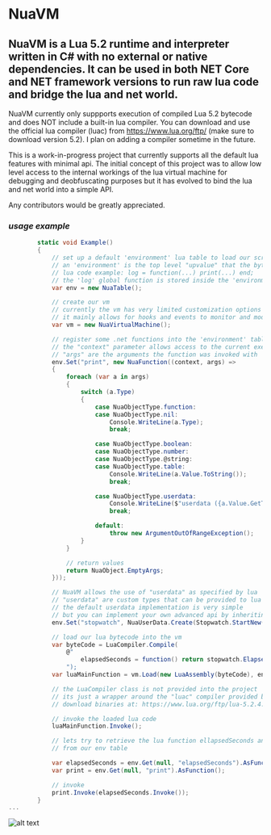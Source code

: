 # NuaVM
## NuaVM is a Lua 5.2 runtime and interpreter written in C# with no external or native dependencies. It can be used in both NET Core and NET framework versions to run raw lua code and bridge the lua and net world.

NuaVM currently only suppports execution of compiled Lua 5.2 bytecode and does NOT include a built-in lua compiler. You can download and use the official lua compiler (luac) from
https://www.lua.org/ftp/ (make sure to download version 5.2). I plan on adding a compiler sometime in the future.

This is a work-in-progress project that currently supports all the default lua features with minimal api. 
The initial concept of this project was to allow low level access to the internal workings of the lua virtual machine for debugging and deobfuscating purposes but it has evolved to bind the lua and net world into a simple API.

Any contributors would be greatly appreciated.

### _usage example_
```csharp
        static void Example()
        {
            // set up a default 'environment' lua table to load our scripts into
            // an 'environment' is the top level "upvalue" that the bytecode will access for its globals
            // lua code example: log = function(...) print(...) end; 
            // the 'log' global function is stored inside the 'environment' table
            var env = new NuaTable();

            // create our vm
            // currently the vm has very limited customization options
            // it mainly allows for hooks and events to monitor and modify the lua execution
            var vm = new NuaVirtualMachine();

            // register some .net functions into the 'environment' table to access from lua
            // the "context" parameter allows access to the current execution context
            // "args" are the arguments the function was invoked with
            env.Set("print", new NuaFunction((context, args) =>
            {
                foreach (var a in args)
                {
                    switch (a.Type)
                    {
                        case NuaObjectType.function:
                        case NuaObjectType.nil:
                            Console.WriteLine(a.Type);
                            break;

                        case NuaObjectType.boolean:
                        case NuaObjectType.number:
                        case NuaObjectType.@string:
                        case NuaObjectType.table:
                            Console.WriteLine(a.Value.ToString());
                            break;

                        case NuaObjectType.userdata:
                            Console.WriteLine($"userdata ({a.Value.GetType().Name}): {a.Value}");
                            break;

                        default:
                            throw new ArgumentOutOfRangeException();
                    }
                }

                // return values
                return NuaObject.EmptyArgs;
            }));

            // NuaVM allows the use of "userdata" as specified by lua
            // "userdata" are custom types that can be provided to lua
            // the default userdata implementation is very simple
            // but you can implement your own advanced api by inheriting the "NuaUserData<T>" type
            env.Set("stopwatch", NuaUserData.Create(Stopwatch.StartNew()));

            // load our lua bytecode into the vm
            var byteCode = LuaCompiler.Compile(
                @"
                    elapsedSeconds = function() return stopwatch.ElapsedMilliseconds / 1000 end
                ");
            var luaMainFunction = vm.Load(new LuaAssembly(byteCode), env);

            // the LuaCompiler class is not provided into the project
            // its just a wrapper around the "luac" compiler provided by https://www.lua.org/
            // download binaries at: https://www.lua.org/ftp/lua-5.2.4.tar.gz

            // invoke the loaded lua code
            luaMainFunction.Invoke();

            // lets try to retrieve the lua function ellapsedSeconds and the net function print
            // from our env table

            var elapsedSeconds = env.Get(null, "elapsedSeconds").AsFunction();
            var print = env.Get(null, "print").AsFunction();

            // invoke
            print.Invoke(elapsedSeconds.Invoke());
        }
...
```

![alt text](https://i.imgur.com/qWZw4Jf.gif)

